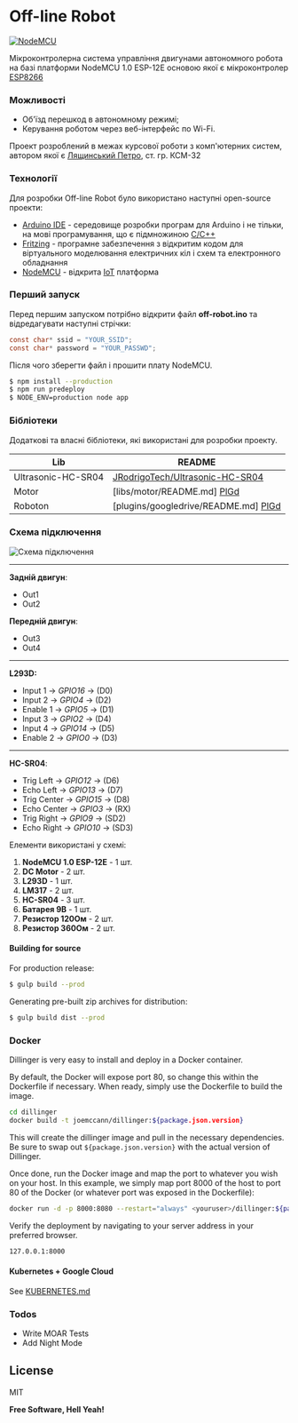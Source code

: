 # Off-line Robot

[![NodeMCU](http://visystem.ddns.net:7442/imagenes/nodemcu-logos.png)](https://nodesource.com/products/nsolid)

Мікроконтролерна система управління двигунами автономного робота на базі платформи NodeMCU 1.0 ESP-12E основою якої є мікроконтролер [ESP8266](https://ru.wikipedia.org/wiki/ESP8266)

### Можливості

  - Об'їзд перешкод в автономному режимі;
  - Керування роботом через веб-інтерфейс по Wi-Fi.


Проект розроблений в межах курсової роботи з комп'ютерних систем, автором якої є [Лящинський Петро](https://www.linkedin.com/in/rainbowmrx/), ст. гр. КСМ-32

### Технології

Для розробки Off-line Robot було використано наступні open-source проекти:

* [Arduino IDE](https://www.arduino.cc/) - середовище розробки програм для Arduino і не тільки, на мові програмування, що є підмножиною [C/C++](https://uk.wikipedia.org/wiki/C%2B%2B)
* [Fritzing](http://fritzing.org/home/) - програмне забезпечення з відкритим кодом для віртуального моделювання електричних кіл і схем та електронного обладнання
* [NodeMCU](https://github.com/nodemcu/nodemcu-firmware) - відкрита [IoT](https://ru.wikipedia.org/wiki/%D0%98%D0%BD%D1%82%D0%B5%D1%80%D0%BD%D0%B5%D1%82_%D0%B2%D0%B5%D1%89%D0%B5%D0%B9) платформа 

### Перший запуск

Перед першим запуском потрібно відкрити файл **off-robot.ino** та відредагувати наступні стрічки:

```c
const char* ssid = "YOUR_SSID";
const char* password = "YOUR_PASSWD";
```
Після чого зберегти файл і прошити плату NodeMCU.

```sh
$ npm install --production
$ npm run predeploy
$ NODE_ENV=production node app
```

### Бібліотеки

Додаткові та власні бібліотеки, які використані для розробки проекту.

| Lib | README |
| ------ | ------ |
| Ultrasonic-HC-SR04 | [JRodrigoTech/Ultrasonic-HC-SR04](https://github.com/JRodrigoTech/Ultrasonic-HC-SR04) |
| Motor | [libs/motor/README.md] [PlGd] |
| Roboton | [plugins/googledrive/README.md] [PlGd] |



### Схема підключення

![Схема підключення](https://bytebucket.org/Rainbow-MRX/off-robot/raw/77597cc638fb3b88a39a59cf9581fa18817b0bb5/fritzing-tpl/off-robot.png)
***
**Задній двигун**:
  - Out1
  - Out2

**Передній двигун**:
  - Out3
  - Out4
***
**L293D:**
 - Input 1 -> *GPIO16* -> (D0)
 - Input 2 -> *GPIO4* -> (D2)
 - Enable 1 -> *GPIO5* -> (D1)
 - Input 3 -> *GPIO2* -> (D4)
 - Input 4 -> *GPIO14* -> (D5)
 - Enable 2 -> *GPIO0* -> (D3)
***
**HC-SR04**:
 - Trig Left -> *GPIO12* -> (D6)
 - Echo Left -> *GPIO13* -> (D7)
 - Trig Center -> *GPIO15* -> (D8)
 - Echo Center -> *GPIO3* -> (RX)
 - Trig Right -> *GPIO9* -> (SD2)
 - Echo Right -> *GPIO10* -> (SD3)

Елементи використані у схемі:
   1. **NodeMCU 1.0 ESP-12E** - 1 шт.
   2. **DC Motor** - 2 шт.
   3. **L293D** - 1 шт.
   4. **LM317** - 2 шт.
   5. **HC-SR04** - 3 шт.
   6. **Батарея 9В** - 1 шт.
   7. **Резистор 120Ом** - 2 шт.
   8. **Резистор 360Ом** - 2 шт.
#### Building for source
For production release:
```sh
$ gulp build --prod
```
Generating pre-built zip archives for distribution:
```sh
$ gulp build dist --prod
```
### Docker
Dillinger is very easy to install and deploy in a Docker container.

By default, the Docker will expose port 80, so change this within the Dockerfile if necessary. When ready, simply use the Dockerfile to build the image.

```sh
cd dillinger
docker build -t joemccann/dillinger:${package.json.version}
```
This will create the dillinger image and pull in the necessary dependencies. Be sure to swap out `${package.json.version}` with the actual version of Dillinger.

Once done, run the Docker image and map the port to whatever you wish on your host. In this example, we simply map port 8000 of the host to port 80 of the Docker (or whatever port was exposed in the Dockerfile):

```sh
docker run -d -p 8000:8080 --restart="always" <youruser>/dillinger:${package.json.version}
```

Verify the deployment by navigating to your server address in your preferred browser.

```sh
127.0.0.1:8000
```

#### Kubernetes + Google Cloud

See [KUBERNETES.md](https://github.com/joemccann/dillinger/blob/master/KUBERNETES.md)


### Todos

 - Write MOAR Tests
 - Add Night Mode

License
----

MIT


**Free Software, Hell Yeah!**

[//]: # (These are reference links used in the body of this note and get stripped out when the markdown processor does its job. There is no need to format nicely because it shouldn't be seen. Thanks SO - http://stackoverflow.com/questions/4823468/store-comments-in-markdown-syntax)


   [dill]: <https://github.com/joemccann/dillinger>
   [git-repo-url]: <https://github.com/joemccann/dillinger.git>
   [john gruber]: <http://daringfireball.net>
   [df1]: <http://daringfireball.net/projects/markdown/>
   [markdown-it]: <https://github.com/markdown-it/markdown-it>
   [Ace Editor]: <http://ace.ajax.org>
   [node.js]: <http://nodejs.org>
   [Twitter Bootstrap]: <http://twitter.github.com/bootstrap/>
   [jQuery]: <http://jquery.com>
   [@tjholowaychuk]: <http://twitter.com/tjholowaychuk>
   [express]: <http://expressjs.com>
   [AngularJS]: <http://angularjs.org>
   [Gulp]: <http://gulpjs.com>

   [PlDb]: <https://github.com/joemccann/dillinger/tree/master/plugins/dropbox/README.md>
   [PlGh]: <https://github.com/joemccann/dillinger/tree/master/plugins/github/README.md>
   [PlGd]: <https://github.com/joemccann/dillinger/tree/master/plugins/googledrive/README.md>
   [PlOd]: <https://github.com/joemccann/dillinger/tree/master/plugins/onedrive/README.md>
   [PlMe]: <https://github.com/joemccann/dillinger/tree/master/plugins/medium/README.md>
   [PlGa]: <https://github.com/RahulHP/dillinger/blob/master/plugins/googleanalytics/README.md>
